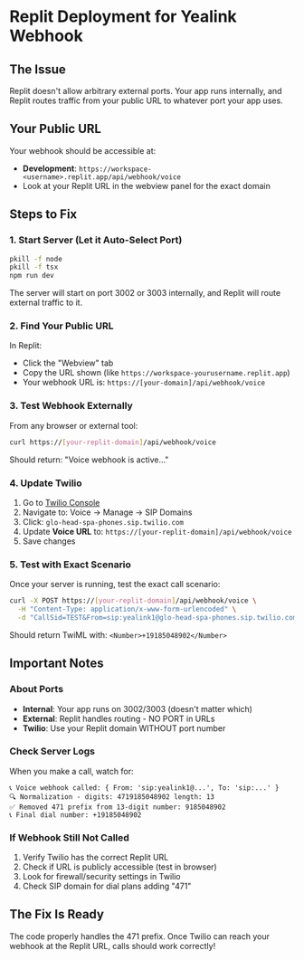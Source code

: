 # Replit Deployment for Yealink Webhook

## The Issue
Replit doesn't allow arbitrary external ports. Your app runs internally, and Replit routes traffic from your public URL to whatever port your app uses.

## Your Public URL
Your webhook should be accessible at:
- **Development**: `https://workspace-<username>.replit.app/api/webhook/voice`
- Look at your Replit URL in the webview panel for the exact domain

## Steps to Fix

### 1. Start Server (Let it Auto-Select Port)
```bash
pkill -f node
pkill -f tsx
npm run dev
```

The server will start on port 3002 or 3003 internally, and Replit will route external traffic to it.

### 2. Find Your Public URL
In Replit:
- Click the "Webview" tab
- Copy the URL shown (like `https://workspace-yourusername.replit.app`)
- Your webhook URL is: `https://[your-domain]/api/webhook/voice`

### 3. Test Webhook Externally
From any browser or external tool:
```bash
curl https://[your-replit-domain]/api/webhook/voice
```

Should return: "Voice webhook is active..."

### 4. Update Twilio
1. Go to [Twilio Console](https://console.twilio.com)
2. Navigate to: Voice → Manage → SIP Domains
3. Click: `glo-head-spa-phones.sip.twilio.com`
4. Update **Voice URL** to: `https://[your-replit-domain]/api/webhook/voice`
5. Save changes

### 5. Test with Exact Scenario
Once your server is running, test the exact call scenario:
```bash
curl -X POST https://[your-replit-domain]/api/webhook/voice \
  -H "Content-Type: application/x-www-form-urlencoded" \
  -d "CallSid=TEST&From=sip:yealink1@glo-head-spa-phones.sip.twilio.com:5060&To=sip:4719185048902@glo-head-spa-phones.sip.twilio.com:5060"
```

Should return TwiML with: `<Number>+19185048902</Number>`

## Important Notes

### About Ports
- **Internal**: Your app runs on 3002/3003 (doesn't matter which)
- **External**: Replit handles routing - NO PORT in URLs
- **Twilio**: Use your Replit domain WITHOUT port number

### Check Server Logs
When you make a call, watch for:
```
📞 Voice webhook called: { From: 'sip:yealink1@...', To: 'sip:...' }
🔍 Normalization - digits: 4719185048902 length: 13
✅ Removed 471 prefix from 13-digit number: 9185048902
📞 Final dial number: +19185048902
```

### If Webhook Still Not Called
1. Verify Twilio has the correct Replit URL
2. Check if URL is publicly accessible (test in browser)
3. Look for firewall/security settings in Twilio
4. Check SIP domain for dial plans adding "471"

## The Fix Is Ready
The code properly handles the 471 prefix. Once Twilio can reach your webhook at the Replit URL, calls should work correctly!



